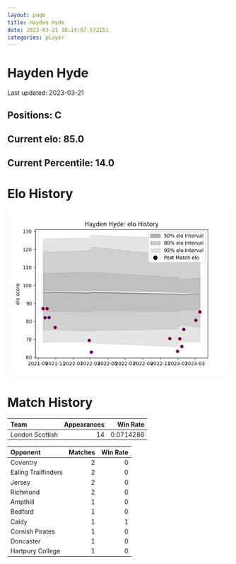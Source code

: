 ```yaml
---  
layout: page  
title: Hayden Hyde  
date: 2023-03-21 18:14:07.572151  
categories: player  
---
```

# Hayden Hyde


Last updated: 2023-03-21
## Positions: C

## Current elo: 85.0

## Current Percentile: 14.0

# Elo History


![elo history](history_HaydenHyde.png)
# Match History


| Team            |   Appearances |   Win Rate |
|:----------------|--------------:|-----------:|
| London Scottish |            14 |  0.0714286 |

| Opponent            |   Matches |   Win Rate |
|:--------------------|----------:|-----------:|
| Coventry            |         2 |          0 |
| Ealing Trailfinders |         2 |          0 |
| Jersey              |         2 |          0 |
| Richmond            |         2 |          0 |
| Ampthill            |         1 |          0 |
| Bedford             |         1 |          0 |
| Caldy               |         1 |          1 |
| Cornish Pirates     |         1 |          0 |
| Doncaster           |         1 |          0 |
| Hartpury College    |         1 |          0 |